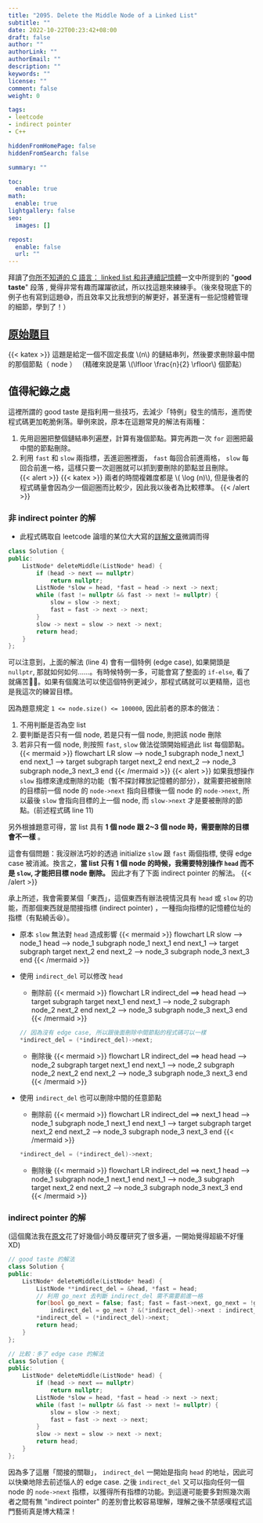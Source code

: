 ```yaml
---
title: "2095. Delete the Middle Node of a Linked List"
subtitle: ""
date: 2022-10-22T00:23:42+08:00
draft: false
author: ""
authorLink: ""
authorEmail: ""
description: ""
keywords: ""
license: ""
comment: false
weight: 0

tags:
- leetcode
- indirect pointer
- C++

hiddenFromHomePage: false
hiddenFromSearch: false

summary: ""

toc:
  enable: true
math:
  enable: true
lightgallery: false
seo:
  images: []

repost:
  enable: false
  url: ""
---
```


拜讀了[你所不知道的 C 語言： linked list 和非連續記憶體](https://hackmd.io/@sysprog/c-linked-list#%E5%BE%9E-Linux-%E6%A0%B8%E5%BF%83%E7%9A%84%E8%97%9D%E8%A1%93%E8%AB%87%E8%B5%B7)一文中所提到的 "__good taste__" 段落 , 覺得非常有趣而躍躍欲試，所以找這題來練練手。（後來發現底下的例子也有寫到這題😅，而且效率又比我想到的解更好，甚至還有一些記憶體管理的細節，學到了！）

## [原始題目](https://leetcode.com/problems/delete-the-middle-node-of-a-linked-list/)
{{< katex >}}
這題是給定一個不固定長度 \\(n\\) 的鏈結串列，然後要求刪除最中間的那個節點（ node ） （精確來說是第 \\(\lfloor \frac{n}{2} \rfloor\\) 個節點）

## 值得紀錄之處  
這裡所謂的 good taste 是指利用一些技巧，去減少「特例」發生的情形，進而使程式碼更加乾脆俐落。舉例來說，原本在這題常見的解法有兩種：
1. 先用迴圈把整個鏈結串列遍歷，計算有幾個節點。算完再跑一次 `for` 迴圈把最中間的節點刪除。
2. 利用 `fast` 和 `slow` 兩指標，丟進迴圈裡面， `fast` 每回合前進兩格， `slow` 每回合前進一格，這樣只要一次迴圈就可以抓到要刪除的節點並且刪除。  
{{< alert >}}
{{< katex >}}
兩者的時間複雜度都是 \\( \log (n)\\), 但是後者的程式碼量會因為少一個迴圈而比較少，因此我以後者為比較標準。
{{< /alert >}}


### 非 indirect pointer 的解
- 此程式碼取自 leetcode 論壇的某位大大寫的[詳解文章](https://leetcode.com/problems/delete-the-middle-node-of-a-linked-list/solutions/2698219/delete-the-middle-node-of-a-linked-list/)微調而得  

```cpp
class Solution {
public:
	ListNode* deleteMiddle(ListNode* head) {
		if (head -> next == nullptr)
			return nullptr;
		ListNode *slow = head, *fast = head -> next -> next;
		while (fast != nullptr && fast -> next != nullptr) {
			slow = slow -> next;
			fast = fast -> next -> next;
		}
		slow -> next = slow -> next -> next;
		return head;
	}
};
```
可以注意到，上面的解法 (line 4) 會有一個特例 (edge case), 如果開頭是 `nullptr`, 那就如何如何......。有時候特例一多，可能會寫了整面的 `if-else`, 看了就痛苦😵‍💫。如果有個魔法可以使這個特例更減少，那程式碼就可以更精簡，這也是我這次的練習目標。

因為題意規定 `1 <= node.size() <= 100000`, 因此前者的原本的做法：
1. 不用判斷是否為空 list
2. 要判斷是否只有一個 node, 若是只有一個 node, 則把該 node 刪除
3. 若非只有一個 node, 則按照 `fast`, `slow` 做法從頭開始經過此 list 每個節點。
{{< mermaid >}}
flowchart LR
	slow --> node_1
	subgraph node_1
	next_1
	end
	next_1 --> target
	subgraph target
	next_2
	end
	next_2 --> node_3
	subgraph node_3
	next_3
	end
{{< /mermaid >}} 
{{< alert >}}
如果我想操作 `slow` 指標來達成刪除的功能（暫不探討釋放記憶體的部分），就需要把被刪除的目標前一個 node 的 `node->next` 指向目標後一個 node 的 `node->next`, 所以最後 `slow` 會指向目標的上一個 node, 而 `slow->next` 才是要被刪除的節點。(前述程式碼 line 11)   

另外根據題意可得，當 list 具有 __1 個 node 跟 2~3 個 node 時，需要刪除的目標會不一樣__ 。

這會有個問題：我沒辦法巧妙的透過 initialize `slow` 跟 `fast` 兩個指標, 使得 edge case 被消滅。換言之，__當 list 只有 1 個 node 的時候，我需要特別操作 `head` 而不是 `slow`, 才能把目標 node 刪除。__ 因此才有了下面 indirect pointer 的解法。
{{< /alert >}}

承上所述，我會需要某個「東西」，這個東西有辦法視情況具有 `head` 或 `slow` 的功能，而那個東西就是間接指標 (indirect pointer) ，一種指向指標的記憶體位址的指標（有點繞舌😆）。

- 原本 `slow` 無法對 `head` 造成影響
{{< mermaid >}}
flowchart LR
	slow --> node_1
	head --> node_1
	subgraph node_1
	next_1
	end
	next_1 --> target
	subgraph target
	next_2
	end
	next_2 --> node_3
	subgraph node_3
	next_3
	end
{{< /mermaid >}} 

- 使用 `indirect_del` 可以修改 `head`
	- 刪除前
	{{< mermaid >}}
		flowchart LR
		indirect_del ==> head
		head --> target
		subgraph target
		next_1
		end
		next_1 --> node_2
		subgraph node_2
		next_2
		end
		next_2 --> node_3
		subgraph node_3
		next_3
		end
	{{< /mermaid >}} 

	```cpp
	// 因為沒有 edge case, 所以跟後面刪除中間節點的程式碼可以一樣
	*indirect_del = (*indirect_del)->next;
	```
	- 刪除後
	{{< mermaid >}}
	flowchart LR
		indirect_del ==> head
		head --> node_2
		subgraph target
		next_1
		end
		next_1 --> node_2
		subgraph node_2
		next_2
		end
		next_2 --> node_3
		subgraph node_3
		next_3
		end
	{{< /mermaid >}} 

- 使用 `indirect_del` 也可以刪除中間的任意節點
	- 刪除前
	{{< mermaid >}}
	flowchart LR
		indirect_del ==> next_1
		head --> node_1
		subgraph node_1
		next_1
		end
		next_1 --> target
		subgraph target
		next_2
		end
		next_2 --> node_3
		subgraph node_3
		next_3
		end
	{{< /mermaid >}} 

	```cpp
	*indirect_del = (*indirect_del)->next;
	```
	- 刪除後
	{{< mermaid >}}
	flowchart LR
		indirect_del ==> next_1
		head --> node_1
		subgraph node_1
		next_1
		end
		next_1 --> node_3
		subgraph target
		next_2
		end
		next_2 --> node_3
		subgraph node_3
		next_3
		end
	{{< /mermaid >}} 

### indirect pointer 的解  
  (這個魔法我在[原文](https://hackmd.io/@sysprog/c-linked-list#%E5%BE%9E-Linux-%E6%A0%B8%E5%BF%83%E7%9A%84%E8%97%9D%E8%A1%93%E8%AB%87%E8%B5%B7)花了好幾個小時反覆研究了很多遍，一開始覺得超級不好懂XD)
```cpp
// good taste 的解法
class Solution {
public:
	ListNode* deleteMiddle(ListNode* head) {
		ListNode **indirect_del = &head, *fast = head;
		// 利用 go_next 去判斷 indirect_del 需不需要前進一格
		for(bool go_next = false; fast; fast = fast->next, go_next = !go_next)
			indirect_del = go_next ? &(*indirect_del)->next : indirect_del;
		*indirect_del = (*indirect_del)->next;
		return head;
	}
};

// 比較：多了 edge case 的解法
class Solution {
public:
	ListNode* deleteMiddle(ListNode* head) {
		if (head -> next == nullptr)
			return nullptr;
		ListNode *slow = head, *fast = head -> next -> next;
		while (fast != nullptr && fast -> next != nullptr) {
			slow = slow -> next;
			fast = fast -> next -> next;
		}
		slow -> next = slow -> next -> next;
		return head;
	}
};
```

因為多了這層「間接的關聯」， `indirect_del` 一開始是指向 `head` 的地址，因此可以快樂地除去前述惱人的 edge case. 之後 `indirect_del` 又可以指向任何一個 node 的 `node->next` 指標，以獲得所有指標的功能。到這邊可能要多對照幾次兩者之間有無 "indirect pointer" 的差別會比較容易理解，理解之後不禁感嘆程式這門藝術真是博大精深！